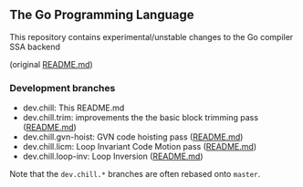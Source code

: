 ## The Go Programming Language

This repository contains experimental/unstable changes to the Go
compiler SSA backend

(original [README.md](https://github.com/momchil-velikov/go/blob/master/README.md))
### Development branches

* dev.chill: This README.md
* dev.chill.trim: improvements the the basic block trimming pass ([README.md](https://github.com/momchil-velikov/go/blob/dev.chill.trim/README.md))
* dev.chill.gvn-hoist: GVN code hoisting pass ([README.md](https://github.com/momchil-velikov/go/blob/dev.chill.gvn-hoist/README.md)) 
* dev.chill.licm: Loop Invariant Code Motion pass ([README.md](https://github.com/momchil-velikov/go/blob/dev.chill.licm/README.md)) 
* dev.chill.loop-inv: Loop Inversion ([README.md](https://github.com/momchil-velikov/go/blob/dev.chill.loop-inv/README.md)) 

Note that the `dev.chill.*` branches are often rebased onto `master`.
